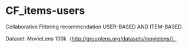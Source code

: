 CF_items-users
==============

Collaborative Filtering recommendation USER-BASED AND ITEM-BASED. 

Dataset:
MovieLens 100k（http://grouplens.org/datasets/movielens/）
